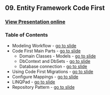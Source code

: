 ## 09. Entity Framework Code First
### [View Presentation online](https://rawgit.com/TelerikAcademy/Databases/master/13.%20Entity%20Framework%20Code%20First/Slides/index.html)
### Table of Contents
* Modeling Workflow - [go to slide](https://rawgit.com/TelerikAcademy/Databases/master/13.%20Entity%20Framework%20Code%20First/Slides/index.html#/modeling-workflow)
* Code First Main Parts - [go to slide](https://rawgit.com/TelerikAcademy/Databases/master/13.%20Entity%20Framework%20Code%20First/Slides/index.html#/domain-classes-models)
  * Domain Classes - Models - [go to slide](https://rawgit.com/TelerikAcademy/Databases/master/13.%20Entity%20Framework%20Code%20First/Slides/index.html#/domain-classes-models)
  * DbContext and DbSets - [go to slide](https://rawgit.com/TelerikAcademy/Databases/master/13.%20Entity%20Framework%20Code%20First/Slides/index.html#/dbcontext-class)
  * Database connection - [go to slide](https://rawgit.com/TelerikAcademy/Databases/master/13.%20Entity%20Framework%20Code%20First/Slides/index.html#/where-is-my-data)
* Using Code First Migrations - [go to slide](https://rawgit.com/TelerikAcademy/Databases/master/13.%20Entity%20Framework%20Code%20First/Slides/index.html#/code-first-migrations)
* Configure Mappings - [go to slide](https://rawgit.com/TelerikAcademy/Databases/master/13.%20Entity%20Framework%20Code%20First/Slides/index.html#/configure-mappings)
* LINQPad - [go to slide](https://rawgit.com/TelerikAcademy/Databases/master/13.%20Entity%20Framework%20Code%20First/Slides/index.html#/linqpad)
* Repository Pattern - [go to slide](https://rawgit.com/TelerikAcademy/Databases/master/13.%20Entity%20Framework%20Code%20First/Slides/index.html#/repository-pattern)